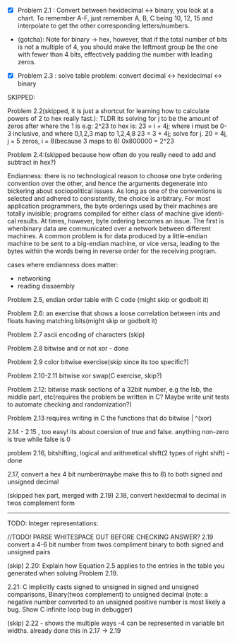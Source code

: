 
- [x] Problem 2.1 : Convert between hexidecimal <-> binary, you look at a chart. To remember A-F, just remember A, B, C being 10, 12, 15 and interpolate to get the other corresponding letters/numbers.
* (gotcha): Note for binary -> hex, however, that if
the total number of bits is not a multiple of 4, you should make the leftmost group
be the one with fewer than 4 bits, effectively padding the number with leading
zeros.


- [x] Problem 2.3  : solve table problem: convert decimal <-> hexidecimal <-> binary

SKIPPED:

Problem 2.2(skipped, it is just a shortcut for learning how to calculate powers of 2 to hex really fast.):
TLDR its solving for j to be the amount of zeros after where the 1 is e.g:
2^23 to hex is:
23 = i + 4j; where i must be 0-3 inclusive, and where 0,1,2,3 map to 1,2,4,8
23 = 3 + 4j; solve for j.
20 = 4j, j = 5 zeros, i = 8(because 3 maps to 8)
0x800000 = 2^23


Problem 2.4:(skipped because how often do you really need to add and subtract in hex?)

Endianness:
there is no technological reason to choose one byte ordering convention over
the other, and hence the arguments degenerate into bickering about sociopolitical
issues. As long as one of the conventions is selected and adhered to consistently,
the choice is arbitrary.
For most application programmers, the byte orderings used by their machines
are totally invisible; programs compiled for either class of machine give identi-
cal results. At times, however, byte ordering becomes an issue. The first is whenbinary data are communicated over a network between different machines. A
common problem is for data produced by a little-endian machine to be sent to
a big-endian machine, or vice versa, leading to the bytes within the words being
in reverse order for the receiving program.

cases where endianness does matter:
* networking
* reading dissaembly

Problem 2.5, endian order table with C code (might skip or godbolt it)

Problem 2.6: an exercise that shows a loose correlation between ints and floats having matching bits(might skip or godbolt it)

Problem 2.7 ascii encoding of characters (skip)

Problem 2.8 bitwise and or not xor  - done

Problem 2.9 color bitwise exercise(skip since its too specific?)

Problem 2.10-2.11 bitwise xor swap(C exercise, skip?)

Problem 2.12: bitwise mask sections of a 32bit number, e.g the lsb, the middle part, etc(requires the problem be written in C? Maybe write unit tests to automate checking and randomization?)

Problem 2.13 requires writing in C the functions that do bitwise | ^(xor)

2.14 - 2.15 , too easy! its about coersion of true and false. anything non-zero is true while false is 0

problem 2.16, bitshifting, logical and arithmetical shift(2 types of right shift) - done

2.17, convert a hex 4 bit number(maybe make this to 8) to both signed and unsigned decimal 

(skipped hex part, merged with 2.19) 2.18, convert hexidecmal to decimal in twos complement form


----------------------------------------------------------------

TODO: 
Integer representations:

//TODO! PARSE WHITESPACE OUT BEFORE CHECKING ANSWER?
2.19 convert a 4-6 bit number from twos compliment binary to both signed and unsigned pairs

(skip) 2.20: Explain how Equation 2.5 applies to the entries in the table you generated when
solving Problem 2.19. 

2.21: C implicitly casts signed to unsigned in signed and unsigned comparisons, Binary(twos complement) to unsigned decimal (note: a negative number converted to an unsigned positive number is most likely a bug. Show C infinite loop bug in debugger)


(skip) 2.22 - shows the multiple ways -4 can be represented in variable bit widths. already done this in 2.17 -> 2.19